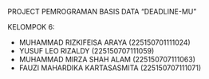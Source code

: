 PROJECT PEMROGRAMAN BASIS DATA “DEADLINE-MU”

KELOMPOK 6:
- MUHAMMAD RIZKIFEISA ARAYA (225150701111024)
- YUSUF LEO RIZALDY (225150707111059)
- MUHAMMAD MIRZA SHAH ALAM (225150707111063)
- FAUZI MAHARDIKA KARTASASMITA (225150707111071)
